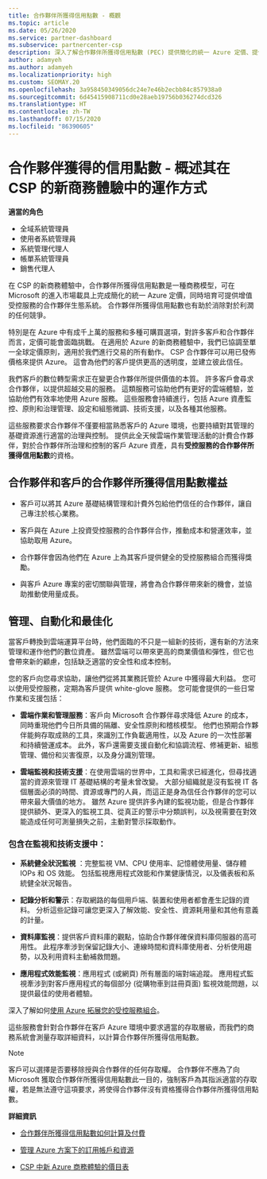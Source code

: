 ```yaml
---
title: 合作夥伴所獲得信用點數 - 概觀
ms.topic: article
ms.date: 05/26/2020
ms.service: partner-dashboard
ms.subservice: partnercenter-csp
description: 深入了解合作夥伴所獲得信用點數 (PEC) 提供簡化的統一 Azure 定價、提供增值的受控服務，並協助消除對利潤的競爭。
author: adamyeh
ms.author: adamyeh
ms.localizationpriority: high
ms.custom: SEOMAY.20
ms.openlocfilehash: 3a958450349056dc24e7e46b2ecbb84c857938a0
ms.sourcegitcommit: 6d45415908711cd0e28aeb19756b036274dcd326
ms.translationtype: HT
ms.contentlocale: zh-TW
ms.lasthandoff: 07/15/2020
ms.locfileid: "86390605"
---
```

# <a name="partner-earned-credit---an-overview-of-how-it-works-in-the-new-commerce-experience-in-csp"></a>合作夥伴獲得的信用點數 - 概述其在 CSP 的新商務體驗中的運作方式

**適當的角色**

- 全域系統管理員
- 使用者系統管理員
- 系統管理代理人
- 帳單系統管理員
- 銷售代理人

在 CSP 的新商務體驗中，合作夥伴所獲得信用點數是一種商務模型，可在 Microsoft 的進入市場載具上完成簡化的統一 Azure 定價，同時培育可提供增值受控服務的合作夥伴生態系統。 合作夥伴所獲得信用點數也有助於消除對於利潤的任何競爭。

特別是在 Azure 中有成千上萬的服務和多種可購買選項，對許多客戶和合作夥伴而言，定價可能會面臨挑戰。 在適用於 Azure 的新商務體驗中，我們已協調至單一全球定價原則，適用於我們進行交易的所有動作。 CSP 合作夥伴可以用已發佈價格來提供 Azure。 這會為他們的客戶提供更高的透明度，並建立彼此信任。

我們客戶的數位轉型需求正在變更合作夥伴所提供價值的本質。 許多客戶會尋求合作夥伴，以提供超越交易的服務。 這類服務可協助他們有更好的雲端體驗，並協助他們有效率地使用 Azure 服務。 這些服務會持續進行，包括 Azure 資產監控、原則和治理管理、設定和組態微調、技術支援，以及各種其他服務。 

這些服務要求合作夥伴不僅要相當熟悉客戶的 Azure 環境，也要持續對其管理的基礎資源進行適當的治理與控制。 提供此全天候雲端作業管理活動的計費合作夥伴，對於合作夥伴所治理和控制的客戶 Azure 資產，具有**受控服務的合作夥伴所獲得信用點數**的資格。


## <a name="benefits-of-the-partner-earned-credit-for-partners-and-customers"></a>合作夥伴和客戶的合作夥伴所獲得信用點數權益

- 客戶可以將其 Azure 基礎結構管理和計費外包給他們信任的合作夥伴，讓自己專注於核心業務。

- 客戶與在 Azure 上投資受控服務的合作夥伴合作，推動成本和營運效率，並協助取用 Azure。

- 合作夥伴會因為他們在 Azure 上為其客戶提供健全的受控服務組合而獲得獎勵。  

- 與客戶 Azure 專案的密切關聯與管理，將會為合作夥伴帶來新的機會，並協助推動使用量成長。 

## <a name="manage-automate-and-optimize"></a>管理、自動化和最佳化

當客戶轉換到雲端運算平台時，他們面臨的不只是一組新的技術，還有新的方法來管理和運作他們的數位資產。 雖然雲端可以帶來更高的商業價值和彈性，但它也會帶來新的顧慮，包括缺乏適當的安全性和成本控制。 

您的客戶向您尋求協助，讓他們從將其業務託管於 Azure 中獲得最大利益。 您可以使用受控服務，定期為客戶提供 white-glove 服務。 您可能會提供的一些日常作業和支援包括：

- **雲端作業和管理服務**：客戶向 Microsoft 合作夥伴尋求降低 Azure 的成本，同時重現他們今日所具備的隔離、安全性原則和稽核模型。 他們也預期合作夥伴能夠存取成熟的工具，來識別工作負載適用性，以及 Azure 的一次性部署和持續營運成本。 此外，客戶還需要支援自動化和協調流程、修補更新、組態管理、備份和災害復原，以及身分識別管理。 

- **雲端監視和技術支援**：在使用雲端的世界中，工具和需求已經進化，但尋找適當的資源來管理 IT 基礎結構的考量未曾改變。 大部分組織就是沒有監視 IT 各個層面必須的時間、資源或專門的人員，而這正是身為信任合作夥伴的您可以帶來最大價值的地方。 雖然 Azure 提供許多內建的監視功能，但是合作夥伴提供額外、更深入的監視工具、從真正的警示中分類誤判，以及視需要在對效能造成任何可測量損失之前，主動對警示採取動作。 


### <a name="included-in-monitoring-and-technical-support"></a>包含在監視和技術支援中：

- **系統健全狀況監視** ：完整監視 VM、CPU 使用率、記憶體使用量、儲存體 IOPs 和 OS 效能。 包括監視應用程式效能和作業健康情況，以及儀表板和系統健全狀況報告。

- **記錄分析和警示**：存取網路的每個用戶端、裝置和使用者都會產生記錄的資料。 分析這些記錄可讓您更深入了解效能、安全性、資源耗用量和其他有意義的計量。

- **資料庫監視**：提供客戶資料庫的觀點，協助合作夥伴確保資料庫伺服器的高可用性。 此程序牽涉到保留記錄大小、連線時間和資料庫使用者、分析使用趨勢，以及利用資料主動補救問題。

- **應用程式效能監視**：應用程式 (或網頁) 所有層面的端對端追蹤。 應用程式監視牽涉到對客戶應用程式的每個部分 (從購物車到註冊頁面) 監視效能問題，以提供最佳的使用者體驗。

深入了解如何[使用 Azure 拓展您的受控服務組合](https://partner.microsoft.com/campaigns/cloud-playbooks-thank-you)。

這些服務會針對合作夥伴在客戶 Azure 環境中要求適當的存取層級，而我們的商務系統會測量存取詳細資料，以計算合作夥伴所獲得信用點數。  

>[!Note]
>客戶可以選擇是否要移除授與合作夥伴的任何存取權。 合作夥伴不應為了向 Microsoft 獲取合作夥伴所獲得信用點數此一目的，強制客戶為其指派適當的存取權，若是無法遵守這項要求，將使得合作夥伴沒有資格獲得合作夥伴所獲得信用點數。

**詳細資訊**

- [合作夥伴所獲得信用點數如何計算及付費](partner-earned-credit-explanation.md)

- [管理 Azure 方案下的訂用帳戶和資源](azure-plan-manage.md)

- [CSP 中新 Azure 商務體驗的價目表](azure-plan-price-list.md)

